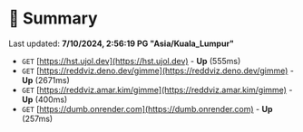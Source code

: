 # 📖 Summary
Last updated: **7/10/2024, 2:56:19 PG "Asia/Kuala_Lumpur"**

- `GET` [https://hst.ujol.dev](https://hst.ujol.dev) - **Up** (555ms)
- `GET` [https://reddviz.deno.dev/gimme](https://reddviz.deno.dev/gimme) - **Up** (2671ms)
- `GET` [https://reddviz.amar.kim/gimme](https://reddviz.amar.kim/gimme) - **Up** (400ms)
- `GET` [https://dumb.onrender.com](https://dumb.onrender.com) - **Up** (257ms)
